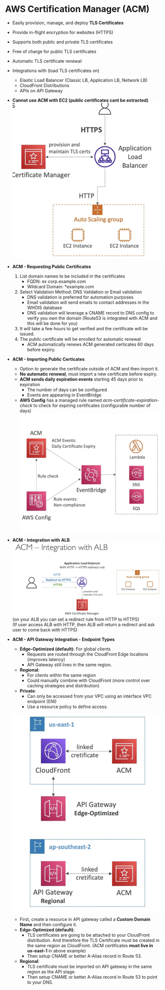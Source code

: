 # AWS Certification Manager (ACM)

  - Easily provision, manage, and deploy **TLS Certificates**
  - Provide in-flight encryption for websites (HTTPS)
  - Supports both public and private TLS certificates
  - Free of charge for public TLS certificates
  - Automatic TLS certificate renewal
  - Integrations with (load TLS certificates on)
    - Elastic Load Balancer (Classic LB, Application LB, Network LB)
    - CloudFront Distributions
    - APIs on API Gateway
  - **Cannot use ACM with EC2 (public certificates cant be extracted)**
  ![Alt text](images/ACM.png)

- **ACM - Requesting Public Certificates**
    1. List domain names to be included in the certificates
        - FQDN: ex corp.example.com
        - Wildcard Domain: *example.com
    2. Select Validation Method: DNS Validation or Email validation
        - DNS validation is preferred for automation purposes
        - Email validation will send emails to contact addresses in the WHOIS database
        - DNS validation will leverage a CNAME record to DNS config to verify you own the domain (Route53 is integrated with ACM and this will be done for you)
    3. It will take a few hours to get verified and the certificate will be issued.
    4. The public certificate will be enrolled for automatic renewal
        - ACM automatically renews ACM generated certicates 60 days before expiry.

- **ACM - Importing Public Certicates**
    - Option to generate the certificate outside of ACM and then import it.
    - **No automatic renewal**, must import a new certificate before expiry.
    - **ACM sends daily expiration events** starting 45 days prior to expiration
        - The number of days can be configured
        - Events are appearing in EventBridge
    - **AWS Config** has a managed rule named *acm-certificate-expiration-check* to check for expiring certificates (configurable number of days)
    ![Alt text](images/ACM_ImportCert.png)

- **ACM - Integration with ALB**
    ![Alt text](images/ACM_ALB.png)  
    (on your ALB you can set a redirect rule from HTTP to HTTPS)  
    (If user access ALB with HTTP, then ALB will return a redirect and ask user to come back with HTTPS)  
    
- **ACM - API Gateway Integration - Endpoint Types**
    - **Edge-Optimized (default)**: For global clients
        - Requests are routed through the CloudFront Edge locations (improves latency)
        - API Gateway still lives in the same region.
    - **Regional**:
        - For clients within the same region
        - Could manually combine with CloudFront (more control over caching strategies and distribution)
    - **Private**:
        - Can only be accessed from your VPC using an interface VPC endpoint (ENI)
        - Use a resource policy to define access.

    ![Alt text](images/ACM_APIGateway.png)
    - First, create a resource in API gateway called a **Custom Domain Name** and then configure it.
    - **Edge-Optimized (default)**: 
        - TLS certificates are going to be attached to your CloudFront distribution. And therefore the TLS Certificate must be created in the same region as CloudFront. (ACM certificates **must live in us-east-1** in above example)
        - Then setup CNAME or better A-Alias record in Route 53.
    - **Regional**:
        - TLS certificate must be imported on API gateway in the same region as the API stage.
        - Then setup CNAME or better A-Alias record in Route 53 to point to your DNS.